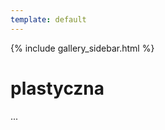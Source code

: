 ```yaml
---
template: default
---
```

{% include gallery_sidebar.html %}
  
   <div class="w3-row w3-padding-64">
    <div class="w3-twothird w3-container">
      <h1 class="w3-text-teal">plastyczna</h1>
      <p>...</p>
    </div>
  </div>



